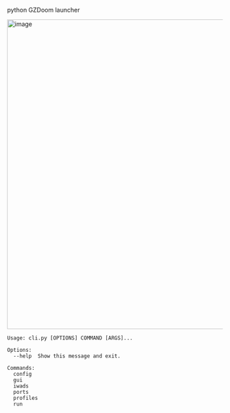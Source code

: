 python GZDoom launcher

<img width="722" alt="image" src="https://github.com/user-attachments/assets/aac59e3f-c16a-436e-bb94-050bea9594da">

```
Usage: cli.py [OPTIONS] COMMAND [ARGS]...

Options:
  --help  Show this message and exit.

Commands:
  config
  gui
  iwads
  ports
  profiles
  run
```
